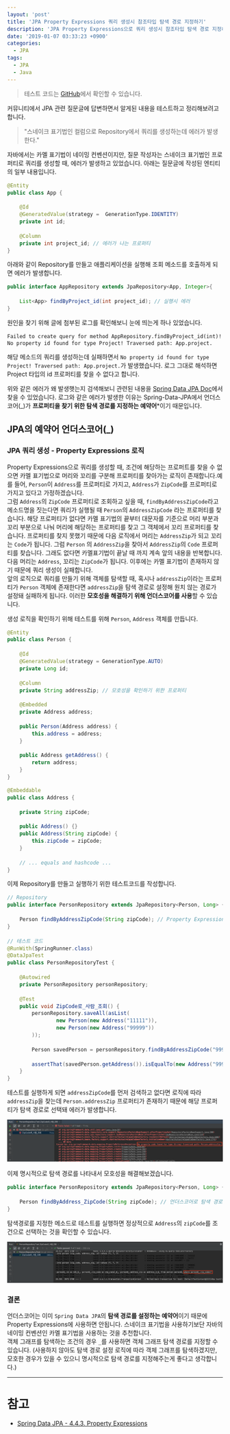 ```yaml
---
layout: 'post'
title: 'JPA Property Expressions 쿼리 생성시 참조타입 탐색 경로 지정하기'
description: 'JPA Property Expressions으로 쿼리 생성시 참조타입 탐색 경로 지정하기'
date: '2019-01-07 03:33:23 +0900'
categories:
  - JPA
tags:
  - JPA
  - Java
---
```


> 테스트 코드는 [GitHub](https://github.com/hongsii/blog-code/tree/master/jpa-underscore-test)에서 확인할 수 있습니다.

커뮤니티에서 JPA 관련 질문글에 답변하면서 알게된 내용을 테스트하고 정리해보려고 합니다.

> "스네이크 표기법인 컬럼으로 Repository에서 쿼리를 생성하는데 에러가 발생한다."

자바에서는 카멜 표기법이 네이밍 컨벤션이지만, 질문 작성자는 스네이크 표기법인 프로퍼티로 쿼리를 생성할 때, 에러가 발생하고 있었습니다. 아래는 질문글에 작성된 엔티티의 일부 내용입니다.

``` java
@Entity
public class App {

	@Id
	@GeneratedValue(strategy =  GenerationType.IDENTITY)
	private int id;

	@Column
	private int project_id; // 에러가 나는 프로퍼티
}
```

아래와 같이 Repository를 만들고 애플리케이션을 실행해 조회 메소드를 호출하게 되면 에러가 발생합니다.

``` java
public interface AppRepository extends JpaRepository<App, Integer>{

	List<App> findByProject_id(int project_id); // 실행시 에러
}
```

원인을 찾기 위해 글에 첨부된 로그를 확인해보니 눈에 띄는게 하나 있었습니다.  

```
Failed to create query for method AppRepository.findByProject_id(int)!
No property id found for type Project! Traversed path: App.project.
```

해당 메소드의 쿼리를 생성하는데 실패하면서 `No property id found for type Project! Traversed path: App.project.`가 발생했습니다. 로그 그대로 해석하면 Project 타입의 id 프로퍼티를 찾을 수 없다고 합니다.  

위와 같은 에러가 왜 발생햇는지 검색해보니 관련된 내용을 [Spring Data JPA Doc](https://docs.spring.io/spring-data/jpa/docs/current/reference/html/#repositories.query-methods.query-property-expressions)에서 찾을 수 있었습니다. 로그와 같은 에러가 발생한 이유는 Spring-Data-JPA에서 언더스코어(_)가 **프로퍼티을 찾기 위한 탐색 경로를 지정하는 예약어***이기 때문입니다.

## JPA의 예약어 언더스코어(_)

### JPA 쿼리 생성 - Property Expressions 로직

Property Expressions으로 쿼리를 생성할 때, 조건에 해당하는 프로퍼트를 찾을 수 없으면 카멜 표기법으로 머리와 꼬리를 구분해 프로퍼티를 찾아가는 로직이 존재합니다.예를 들어, `Person`이 `Address`를 프로퍼티로 가지고, `Address`가 `ZipCode`를 프로퍼티로 가지고 있다고 가정하겠습니다.  
그럼 `Address`의 `ZipCode` 프로퍼티로 조회하고 싶을 때, `findByAddressZipCode`라고 메소드명을 짓는다면 쿼리가 실행될 때 `Person`의 `AddressZipCode` 라는 프로퍼티를 찾습니다. 해당 프로퍼티가 없다면 카멜 표기법의 끝부터 대문자를 기준으로 머리 부분과 꼬리 부분으로 나눠 머리에 해당하는 프로퍼티를 찾고 그 객체에서 꼬리 프로퍼티를 찾습니다. 
프로퍼티를 찾지 못했기 때문에 다음 로직에서 머리는 `AddressZip`가 되고 꼬리는 `Code`가 됩니다. 그럼 `Person` 의 `AddressZip`을 찾아서 `AddressZip`의 `Code` 프로퍼티를 찾습니다. 그래도 없다면 카멜표기법이 끝날 때 까지 계속 앞의 내용을 반복합니다. 다음 머리는 `Address`, 꼬리는 `ZipCode`가 됩니다. 이후에는 카멜 표기법이 존재하지 않기 때문에 쿼리 생성이 실패합니다.  
앞의 로직으로 쿼리를 만들기 위해 객체를 탐색할 때, 혹시나 `addressZip`이라는 프로퍼티가 `Person` 객체에 존재한다면 `addressZip`을 탐색 경로로 설정해 원치 않는 경로가 설정돼 실패하게 됩니다. 이러한 **모호성을 해결하기 위해 언더스코어를 사용**할 수 있습니다.  

생성 로직을 확인하기 위해 테스트를 위해 `Person`, `Address` 객체를 만듭니다.

``` java
@Entity
public class Person {

	@Id
	@GeneratedValue(strategy = GenerationType.AUTO)
	private Long id;

	@Column
	private String addressZip; // 모호성을 확인하기 위한 프로퍼티

	@Embedded
	private Address address;

	public Person(Address address) {
		this.address = address;
	}

	public Address getAddress() {
		return address;
	}
}
```

``` java
@Embeddable
public class Address {

	private String zipCode;

	public Address() {}
	public Address(String zipCode) {
		this.zipCode = zipCode;
	}

    // ... equals and hashcode ...
}
```

이제 Repository를 만들고 실행하기 위한 테스트코드를 작성합니다.

``` java
// Repository
public interface PersonRepository extends JpaRepository<Person, Long> {

	Person findByAddressZipCode(String zipCode); // Property Expressions 로직 확인을 위한 메소드
}

// 테스트 코드
@RunWith(SpringRunner.class)
@DataJpaTest
public class PersonRepositoryTest {

	@Autowired
	private PersonRepository personRepository;

	@Test
	public void ZipCode로_사람_조회() {
		personRepository.saveAll(asList(
				new Person(new Address("11111")),
				new Person(new Address("99999"))
		));

		Person savedPerson = personRepository.findByAddressZipCode("99999");

		assertThat(savedPerson.getAddress()).isEqualTo(new Address("99999"));
	}
}
```

테스트를 실행하게 되면 `addressZipCode`를 먼저 검색하고 없다면 로직에 따라 `addressZip`을 찾는데 `Person.addressZip` 프로퍼티가 존재하기 때문에 해당 프로퍼티가 탐색 경로로 선택돼 에러가 발생합니다.

![test-fail](/images/jpa-underscore-test-fail.png)

이제 명시적으로 탐색 경로를 나타내서 모호성을 해결해보겠습니다.

``` java
public interface PersonRepository extends JpaRepository<Person, Long> {

	Person findByAddress_ZipCode(String zipCode); // 언더스코어로 탐색 경로 지정
}
```

탐색경로를 지정한 메소드로 테스트를 실행하면 정상적으로 `Address`의 `zipCode`를 조건으로 선택하는 것을 확인할 수 있습니다.

![test-success](/images/jpa-underscore-test-success.png)


### 결론

언더스코어는 이미 `Spring Data JPA`의 **탐색 경로를 설정하는 예약어**이기 때문에 Property Expressions에 사용하면 안됩니다. 스네이크 표기법을 사용하기보단 자바의 네이밍 컨벤션인 카멜 표기법을 사용하는 것을 추천합니다.  
객체 그래프를 탐색하는 조건의 경우 `_`를 사용하면 객체 그래프 탐색 경로를 지정할 수 있습니다. (사용하지 않아도 탐색 경로 설정 로직에 따라 객체 그래프를 탐색하겠지만, 모호한 경우가 있을 수 있으니 명시적으로 탐색 경로를 지정해주는게 좋다고 생각합니다.)


----------------------------------

# 참고

* [Spring Data JPA - 4.4.3. Property Expressions](https://docs.spring.io/spring-data/jpa/docs/current/reference/html/#repositories.query-methods.query-property-expressions)
